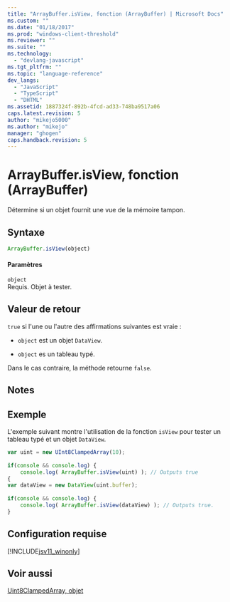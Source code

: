 ```yaml
---
title: "ArrayBuffer.isView, fonction (ArrayBuffer) | Microsoft Docs"
ms.custom: ""
ms.date: "01/18/2017"
ms.prod: "windows-client-threshold"
ms.reviewer: ""
ms.suite: ""
ms.technology: 
  - "devlang-javascript"
ms.tgt_pltfrm: ""
ms.topic: "language-reference"
dev_langs: 
  - "JavaScript"
  - "TypeScript"
  - "DHTML"
ms.assetid: 1887324f-892b-4fcd-ad33-748ba9517a06
caps.latest.revision: 5
author: "mikejo5000"
ms.author: "mikejo"
manager: "ghogen"
caps.handback.revision: 5
---
```

# ArrayBuffer.isView, fonction (ArrayBuffer)
Détermine si un objet fournit une vue de la mémoire tampon.  
  
## Syntaxe  
  
```javascript  
ArrayBuffer.isView(object)  
```  
  
#### Paramètres  
 `object`  
 Requis.  Objet à tester.  
  
## Valeur de retour  
 `true` si l'une ou l'autre des affirmations suivantes est vraie :  
  
-   `object` est un objet `DataView`.  
  
-   `object` es un tableau typé.  
  
 Dans le cas contraire, la méthode retourne `false`.  
  
## Notes  
  
## Exemple  
 L'exemple suivant montre l'utilisation de la fonction `isView` pour tester un tableau typé et un objet `DataView`.  
  
```javascript  
var uint = new UInt8ClampedArray(10);  
  
if(console && console.log) {  
    console.log( ArrayBuffer.isView(uint) ); // Outputs true  
{  
var dataView = new DataView(uint.buffer);  
  
if(console && console.log) {  
    console.log( ArrayBuffer.isView(dataView) ); // Outputs true.  
}  
```  
  
## Configuration requise  
 [!INCLUDE[jsv11_winonly](../../javascript/reference/includes/jsv11-winonly-md.md)]  
  
## Voir aussi  
 [Uint8ClampedArray, objet](../../javascript/reference/uint8clampedarray-object-javascript.md)